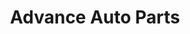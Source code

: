 ---
title: "Advance Auto Parts"
url: /baltimore/advance-auto-parts-edmondson-avenue/
shop: Autoteile
---